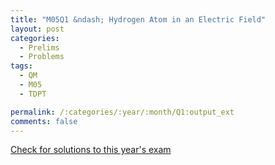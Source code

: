 ```yaml
---
title: "M05Q1 &ndash; Hydrogen Atom in an Electric Field"
layout: post
categories:
  - Prelims
  - Problems
tags:
  - QM
  - M05
  - TDPT

permalink: /:categories/:year/:month/Q1:output_ext
comments: false
---
```

<object data="2005M1Q.pdf" type="application/pdf" width="100%" height="500"></object>
<div class="message"><a href='https://princetonprelim.com/prelim/15/'>Check for solutions to this year's exam</a></div>